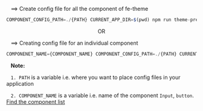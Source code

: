 &nbsp;&nbsp; ==> Create config file for all the component of fe-theme
```js
COMPONENT_CONFIG_PATH=./{PATH} CURRENT_APP_DIR=$(pwd) npm run theme-prepare --prefix ./node_modules/fe-theme
```

<p align="center">OR</p>

&nbsp;&nbsp; ==> Creating config file for an individual component
```js
COMPONENET_NAME={COMPONENT_NAME} COMPONENT_CONFIG_PATH=./{PATH} CURRENT_APP_DIR=$(pwd) npm run theme-prepare --prefix ./node_modules/fe-theme
```

&nbsp;&nbsp; **Note:** 

&nbsp;&nbsp;  ```1. PATH``` is a variable i.e. where you want to place config files in your application

&nbsp;&nbsp;  ```2. COMPONENT_NAME``` is a variable i.e. name of the component ```Input```, ```button```. [Find the component list](./.github/COMPONENT.md)
